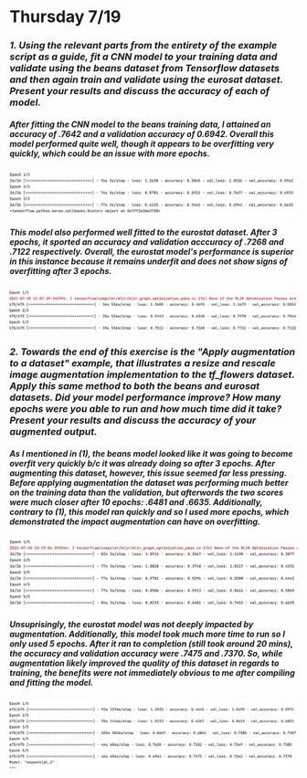 # Thursday 7/19
### ___1. Using the relevant parts from the entirety of the example script as a guide, fit a CNN model to your training data and validate using the beans dataset from Tensorflow datasets and then again train and validate using the eurosat dataset. Present your results and discuss the accuracy of each of model.___
##### After fitting the CNN model to the beans training data, I attained an accuracy of .7642 and a validation accuracy of 0.6942. Overall this model performed quite well, though it appears to be overfitting very quickly, which could be an issue with more epochs.
![img_4.png](../images/ext/img_4.png)
##### This model also performed well fitted to the eurostat dataset. After 3 epochs, it sported an accuracy and validation acccuracy of .7268 and .7122 respectively. Overall, the eurostat model's performance is superior in this instance because it remains underfit and does not show signs of overfitting after 3 epochs.
![img_5.png](../images/ext/img_5.png)

### ___2. Towards the end of this exercise is the "Apply augmentation to a dataset" example, that illustrates a resize and rescale image augmentation implementation to the tf_flowers dataset. Apply this same method to both the beans and eurosat datasets. Did your model performance improve? How many epochs were you able to run and how much time did it take? Present your results and discuss the accuracy of your augmented output.___
##### As I mentioned in (1), the beans model looked like it was going to become overfit very quickly b/c it was already doing so after 3 epochs. After augmenting this dataset, however, this issue seemed far less pressing. Before applying augmentation the dataset was performing much better on the training data than the validation, but afterwords the two scores were much closer after 10 epochs: .6481 and .6635. Additionally, contrary to (1), this model ran quickly and so I used more epochs, which demonstrated the impact augmentation can have on overfitting.
![img_8.png](../images/ext/img_8.png)
##### Unsuprisingly, the eurostat model was not deeply impacted by augmentation. Additionally, this model took much more time to run so I only used 5 epochs. After it ran to completion (still took around 20 mins), the accuracy and validation accuracy were .7475 and .7370. So, while augmentation likely improved the quality of this dataset in regards to training, the benefits were not immediately obvious to me after compiling and fitting the model.
![img_7.png](../images/ext/img_7.png)